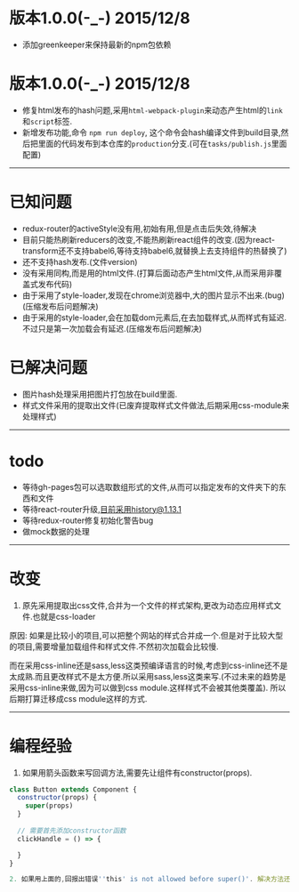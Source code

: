 # 版本1.0.0(-_-) 2015/12/8
* 添加greenkeeper来保持最新的npm包依赖

# 版本1.0.0(-_-) 2015/12/8
* 修复html发布的hash问题,采用`html-webpack-plugin`来动态产生html的`link`和`script`标签.
* 新增发布功能,命令 `npm run deploy`, 这个命令会hash编译文件到build目录,然后把里面的代码发布到本仓库的`production`分支.(可在`tasks/publish.js`里面配置)






---------------------------------------------------
# 已知问题
* redux-router的activeStyle没有用,初始有用,但是点击后失效,待解决
* 目前只能热刷新reducers的改变,不能热刷新react组件的改变.(因为react-transform还不支持babel6,等待支持babel6,就替换上去支持组件的热替换了)
* 还不支持hash发布.(文件version)
* 没有采用同构,而是用的html文件.(打算后面动态产生html文件,从而采用非覆盖式发布代码)
* 由于采用了style-loader,发现在chrome浏览器中,大的图片显示不出来.(bug)(压缩发布后问题解决)
* 由于采用的style-loader,会在加载dom元素后,在去加载样式,从而样式有延迟.不过只是第一次加载会有延迟.(压缩发布后问题解决)


# 已解决问题
* 图片hash处理采用把图片打包放在build里面.
* 样式文件采用的提取出文件(已废弃提取样式文件做法,后期采用css-module来处理样式)




---------------------------------------------------
# todo
* 等待gh-pages包可以选取数组形式的文件,从而可以指定发布的文件夹下的东西和文件
* 等待react-router升级,目前采用history@1.13.1
* 等待redux-router修复初始化警告bug
* 做mock数据的处理



---------------------------------------------------
# 改变
1. 原先采用提取出css文件,合并为一个文件的样式架构,更改为动态应用样式文件.也就是css-loader

原因: 如果是比较小的项目,可以把整个网站的样式合并成一个.但是对于比较大型的项目,需要增量加载组件和样式文件.不然初次加载会比较慢.

而在采用css-inline还是sass,less这类预编译语言的时候,考虑到css-inline还不是太成熟.而且更改样式不是太方便.所以采用sass,less这类来写.(不过未来的趋势是采用css-inline来做,因为可以做到css module.这样样式不会被其他类覆盖). 所以后期打算迁移成css module这样的方式.








--------------------------------------------------
# 编程经验
1. 如果用箭头函数来写回调方法,需要先让组件有constructor(props).
```js
class Button extends Component {
  constructor(props) {
    super(props)
  }
  
  // 需要首先添加constructor函数
  clickHandle = () => {

  }
}

2. 如果用上面的,回报出错误''this' is not allowed before super()'. 解决方法还未知.建议还是在调用方法的时候,加上bind函数.
```
